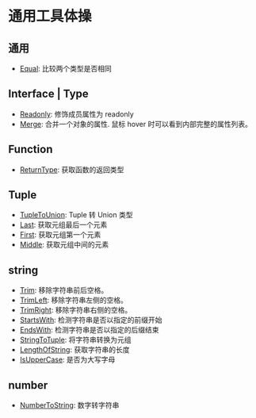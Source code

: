 # 通用工具体操

## 通用

- [Equal](./Equal.ts): 比较两个类型是否相同

## Interface | Type

- [Readonly](./interface-type/Readonly.ts): 修饰成员属性为 readonly
- [Merge](./interface-type/Merge.ts): 合并一个对象的属性. 鼠标 hover 时可以看到内部完整的属性列表。

## Function

- [ReturnType](./function/ReturnType.ts): 获取函数的返回类型

## Tuple

- [TupleToUnion](./tuple/TupleToUnion.ts): Tuple 转 Union 类型
- [Last](./tuple/Last.ts): 获取元组最后一个元素
- [First](./tuple/First.ts): 获取元组第一个元素
- [Middle](./tuple/Middle.ts): 获取元组中间的元素

## string

- [Trim](./string/Trim.ts): 移除字符串前后空格。
- [TrimLeft](./string/TrimLeft.ts): 移除字符串左侧的空格。
- [TrimRight](./string/TrimRight.ts): 移除字符串右侧的空格。
- [StartsWith](./string/StartsWith.ts): 检测字符串是否以指定的前缀开始
- [EndsWith](./string/EndsWith.ts): 检测字符串是否以指定的后缀结束
- [StringToTuple](./string/StringToTuple.ts): 将字符串转换为元组
- [LengthOfString](./string/LengthOfString.ts): 获取字符串的长度
- [IsUpperCase](./string/IsUpperCase.ts): 是否为大写字母

## number

- [NumberToString](./number/NumberToString.ts): 数字转字符串
